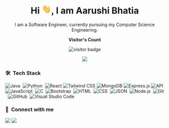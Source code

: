
<h1 align="center">Hi <img src="https://github.com/ishitaraina1807/ishitaraina1807/blob/main/Hi.gif?raw=true" width="30px" height="30px">, I am Aarushi Bhatia </h1>

<p align="center" width="150px"> I am a Software Engineer, currently pursuing my Computer Science Engineering.</p>




<p align="center"><b>Visitor's Count</b></p>
<p align="center"><img src="https://profile-counter.glitch.me/aarushibhatia12/count.svg" alt="visitor badge"/></p>
<p align="center"><img src="https://github-readme-stats.vercel.app/api/top-langs/?username=aarushibhatia12&layout=compact&hide=TSQL&theme=chartreuse-dark"></p>


### 🛠 &nbsp;Tech Stack


![Java](https://img.shields.io/badge/-Java-05122A?style=flat&logo=Java&logoColor=FFA518)&nbsp;
![Python](https://img.shields.io/badge/-Python-05122A?style=flat&logo=python)&nbsp;
![React](https://img.shields.io/badge/-React-61DAFB?style=flat&logo=react&logoColor=white&color=05122A&labelColor=05122A)
![Tailwind CSS](https://img.shields.io/badge/-Tailwind_CSS-38B2AC?style=flat&logo=tailwind-css&logoColor=white&color=05122A&labelColor=05122A)
![MongoDB](https://img.shields.io/badge/-MongoDB-47A248?style=flat&logo=mongodb&logoColor=white&color=05122A&labelColor=05122A)
![Express.js](https://img.shields.io/badge/-Express.js-000000?style=flat&logo=express&logoColor=white&color=05122A&labelColor=05122A)
![API](https://img.shields.io/badge/-API-FF5700?style=flat&color=05122A&labelColor=05122A)
![JavaScript](https://img.shields.io/badge/-JavaScript-05122A?style=flat&logo=javascript)&nbsp;
![C](https://img.shields.io/badge/-C-05122A?style=flat&logo=C&logoColor=A8B9CC)&nbsp;
![Bootstrap](https://img.shields.io/badge/-Bootstrap-05122A?style=flat&logo=bootstrap&logoColor=563D7C)&nbsp;
![HTML](https://img.shields.io/badge/-HTML-05122A?style=flat&logo=HTML5)&nbsp;
![CSS](https://img.shields.io/badge/-CSS-05122A?style=flat&logo=CSS3&logoColor=1572B6)&nbsp;
![JSON](https://img.shields.io/badge/-JSON-05122A?style=flat&logo=json&logoColor=000000)&nbsp;
![Node.js](https://img.shields.io/badge/-Node.js-05122A?style=flat&logo=node.js&logoColor=339933)&nbsp;
![Git](https://img.shields.io/badge/-Git-05122A?style=flat&logo=git)&nbsp;
![GitHub](https://img.shields.io/badge/-GitHub-05122A?style=flat&logo=github)&nbsp;
![Visual Studio Code](https://img.shields.io/badge/-Visual%20Studio%20Code-05122A?style=flat&logo=visual-studio-code&logoColor=007ACC)&nbsp;

### :link: &nbsp;Connect with me

<p align="left">
<a href="https://www.linkedin.com/in/aarushi-bhatia-aiml/"><img src="https://img.shields.io/badge/-LinkedIn-0077B5?style=for-the-badge&logo=Linkedin&logoColor=white"/></a>
<a href="mailto:aarushibhatia.it@gmail.com"><img src="https://img.shields.io/badge/-Email-D14836?style=for-the-badge&logo=Gmail&logoColor=white"/></a>
</p>
